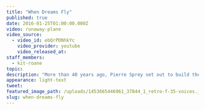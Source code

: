 ```yaml
---
title: "When Dreams Fly"
published: true
date: 2016-01-25T01:00:00.000Z
video: runaway-plane
video_source:
  - video_id: ebQrPDNhkYc
    video_provider: youtube
    video_released_at:
staff_members:
  - kit-roane
topic:
description: "More than 40 years ago, Pierre Sprey set out to build the ultimate fighter jet."
appearance: light-text
tweet:
featured_image_path: /uploads/1453665446961_37844_1_retro-f-35-voices.jpg
slug: when-dreams-fly
---
```

